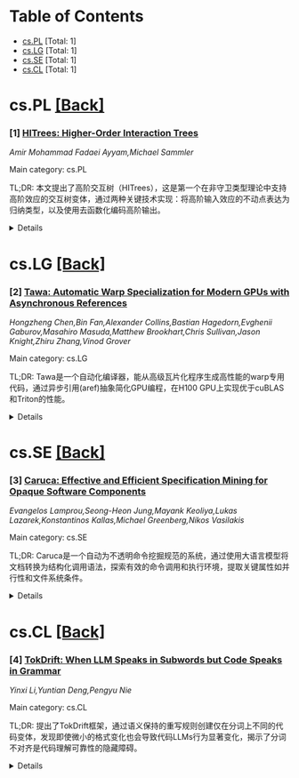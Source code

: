 <div id=toc></div>

# Table of Contents

- [cs.PL](#cs.PL) [Total: 1]
- [cs.LG](#cs.LG) [Total: 1]
- [cs.SE](#cs.SE) [Total: 1]
- [cs.CL](#cs.CL) [Total: 1]


<div id='cs.PL'></div>

# cs.PL [[Back]](#toc)

### [1] [HITrees: Higher-Order Interaction Trees](https://arxiv.org/abs/2510.14558)
*Amir Mohammad Fadaei Ayyam,Michael Sammler*

Main category: cs.PL

TL;DR: 本文提出了高阶交互树（HITrees），这是第一个在非守卫类型理论中支持高阶效应的交互树变体，通过两种关键技术实现：将高阶输入效应的不动点表达为归纳类型，以及使用去函数化编码高阶输出。


<details>
  <summary>Details</summary>
Motivation: 现有交互树虽然提供了可重用的效应库来实现组合性，但其效应概念不支持高阶效应（即接受或返回单子计算的效应），而这些效应对于建模并行组合和call/cc等复杂语义特征至关重要。

Method: 1. 设计效应概念使得高阶输入效应的不动点可以在类型理论中表达为归纳类型；2. 使用去函数化技术将高阶输出编码为一阶表示；3. 在Lean证明助手中实现HITrees，并构建包含并发、递归和call/cc等效应的综合库。

Result: 成功实现了HITrees，提供了两种解释：作为状态转换系统和作为单子程序。通过应用于具有并行组合和call/cc的语言语义定义，展示了HITrees的表达能力。

Conclusion: HITrees是第一个在非守卫类型理论中支持高阶效应的交互树变体，为复杂系统的形式验证提供了更强大的语义基础，能够建模并行组合和call/cc等高级语言特性。

Abstract: Recent years have witnessed the rise of compositional semantics as a
foundation for formal verification of complex systems. In particular,
interaction trees have emerged as a popular denotational semantics. Interaction
trees achieve compositionality by providing a reusable library of effects.
However, their notion of effects does not support higher-order effects, i.e.,
effects that take or return monadic computations. Such effects are essential to
model complex semantic features like parallel composition and call/cc.
  We introduce Higher-Order Interaction Trees (HITrees), the first variant of
interaction trees to support higher-order effects in a non-guarded type theory.
HITrees accomplish this through two key techniques: first, by designing the
notion of effects such that the fixpoints of effects with higher-order input
can be expressed as inductive types inside the type theory; and second, using
defunctionalization to encode higher-order outputs into a first-order
representation. We implement HITrees in the Lean proof assistant, accompanied
by a comprehensive library of effects including concurrency, recursion, and
call/cc. Furthermore, we provide two interpretations of HITrees, as state
transition systems and as monadic programs. To demonstrate the expressiveness
of HITrees, we apply them to define the semantics of a language with parallel
composition and call/cc.

</details>


<div id='cs.LG'></div>

# cs.LG [[Back]](#toc)

### [2] [Tawa: Automatic Warp Specialization for Modern GPUs with Asynchronous References](https://arxiv.org/abs/2510.14719)
*Hongzheng Chen,Bin Fan,Alexander Collins,Bastian Hagedorn,Evghenii Gaburov,Masahiro Masuda,Matthew Brookhart,Chris Sullivan,Jason Knight,Zhiru Zhang,Vinod Grover*

Main category: cs.LG

TL;DR: Tawa是一个自动化编译器，能从高级瓦片化程序生成高性能的warp专用代码，通过异步引用(aref)抽象简化GPU编程，在H100 GPU上实现优于cuBLAS和Triton的性能。


<details>
  <summary>Details</summary>
Motivation: 现代GPU的异步数据流执行硬件与传统的SIMT编程模型不匹配，导致程序开发复杂且容易出错，需要手动编排复杂的低级通信和软件流水线。

Method: 提出Tawa编译器，使用新型IR抽象异步引用(aref)来表达warp级通信，自动将程序划分为生产者-消费者角色，并管理复杂的数据流流水线。

Result: 在NVIDIA H100 GPU上评估，Tawa在LLM内核中实现高硬件利用率，相比cuBLAS GEMM内核获得1.1倍加速，在注意力工作负载上比Triton快1.2倍，且与手工优化的CUTLASS C++ FlashAttention-3内核性能相当。

Conclusion: Tawa通过自动化warp专用代码生成，显著降低了GPU编程复杂性，同时保持了高性能，为解决GPU程序开发难题提供了有效方案。

Abstract: Modern GPUs feature specialized hardware units that enable high-performance,
asynchronous dataflow execution. However, the conventional SIMT programming
model is fundamentally misaligned with this task-parallel hardware, creating a
significant programmability gap. While hardware-level warp specialization is
the key to unlocking peak performance, it forces developers to manually
orchestrate complex, low-level communication and software pipelines--a process
that is labor-intensive, error-prone, and unsustainable. To address this
challenge, we present Tawa, an automated compiler that systematically generates
high-performance, warp-specialized code from a high-level, tile-based program.
Central to our approach is a novel IR abstraction, asynchronous references
(aref), which expresses warp-level communication without exposing low-level
hardware details. Using this abstraction, Tawa automatically partitions
programs into producer-consumer roles and manages the intricate dataflow
pipeline, relieving developers of invasive kernel rewriting. Evaluation on
NVIDIA H100 GPUs across representative LLM kernels shows that Tawa delivers
high hardware utilization, achieving up to 1.1$\times$ speedup over highly
optimized cuBLAS GEMM kernels. For attention workloads, Tawa attains
1.2$\times$ speedup over Triton and matches the performance of the
hand-optimized CUTLASS C++ FlashAttention-3 kernel with far less programming
effort.

</details>


<div id='cs.SE'></div>

# cs.SE [[Back]](#toc)

### [3] [Caruca: Effective and Efficient Specification Mining for Opaque Software Components](https://arxiv.org/abs/2510.14279)
*Evangelos Lamprou,Seong-Heon Jung,Mayank Keoliya,Lukas Lazarek,Konstantinos Kallas,Michael Greenberg,Nikos Vasilakis*

Main category: cs.SE

TL;DR: Caruca是一个自动为不透明命令挖掘规范的系统，通过使用大语言模型将文档转换为结构化调用语法，探索有效的命令调用和执行环境，提取关键属性如并行性和文件系统条件。


<details>
  <summary>Details</summary>
Motivation: 现有系统需要手动创建命令规范，这个过程繁琐、易错且耗时，限制了这些系统的实用性。

Method: 使用大语言模型将命令文档转换为结构化调用语法，探索语法有效的命令调用和执行环境，通过系统调用和文件系统拦截提取命令属性。

Result: 在60个GNU Coreutils、POSIX和第三方命令上测试，Caruca为除一个案例外的所有情况生成了正确规范，完全消除了手动工作。

Conclusion: Caruca能够自动生成准确且可用的命令规范，显著提高了规范依赖系统的实用性。

Abstract: A wealth of state-of-the-art systems demonstrate impressive improvements in
performance, security, and reliability on programs composed of opaque
components, such as Unix shell commands. To reason about commands, these
systems require partial specifications. However, creating such specifications
is a manual, laborious, and error-prone process, limiting the practicality of
these systems. This paper presents Caruca, a system for automatic specification
mining for opaque commands. To overcome the challenge of language diversity
across commands, Caruca first instruments a large language model to translate a
command's user-facing documentation into a structured invocation syntax. Using
this representation, Caruca explores the space of syntactically valid command
invocations and execution environments. Caruca concretely executes each
command-environment pair, interposing at the system-call and filesystem level
to extract key command properties such as parallelizability and filesystem pre-
and post-conditions. These properties can be exported in multiple specification
formats and are immediately usable by existing systems. Applying Caruca across
60 GNU Coreutils, POSIX, and third-party commands across several
specification-dependent systems shows that Caruca generates correct
specifications for all but one case, completely eliminating manual effort from
the process and currently powering the full specifications for a
state-of-the-art static analysis tool.

</details>


<div id='cs.CL'></div>

# cs.CL [[Back]](#toc)

### [4] [TokDrift: When LLM Speaks in Subwords but Code Speaks in Grammar](https://arxiv.org/abs/2510.14972)
*Yinxi Li,Yuntian Deng,Pengyu Nie*

Main category: cs.CL

TL;DR: 提出了TokDrift框架，通过语义保持的重写规则创建仅在分词上不同的代码变体，发现即使微小的格式变化也会导致代码LLMs行为显著变化，揭示了分词不对齐是代码理解可靠性的隐藏障碍。


<details>
  <summary>Details</summary>
Motivation: 当前代码LLMs使用基于统计的子词分词器，而非语法驱动，导致语义相同的代码片段可能因空格或标识符命名等表面因素而被不同分词，影响模型可靠性。

Method: 引入TokDrift框架，应用语义保持的重写规则生成代码变体，在九个代码LLMs上进行测试，并进行分层分析。

Result: 即使微小的格式变化也会导致模型行为显著变化，分层分析显示问题源于早期嵌入层，子词分词未能捕获语法标记边界。

Conclusion: 分词不对齐是代码理解和生成的隐藏障碍，未来代码LLMs需要语法感知的分词方法。

Abstract: Large language models (LLMs) for code rely on subword tokenizers, such as
byte-pair encoding (BPE), learned from mixed natural language text and
programming language code but driven by statistics rather than grammar. As a
result, semantically identical code snippets can be tokenized differently
depending on superficial factors such as whitespace or identifier naming. To
measure the impact of this misalignment, we introduce TokDrift, a framework
that applies semantic-preserving rewrite rules to create code variants
differing only in tokenization. Across nine code LLMs, including large ones
with over 30B parameters, even minor formatting changes can cause substantial
shifts in model behavior. Layer-wise analysis shows that the issue originates
in early embeddings, where subword segmentation fails to capture grammar token
boundaries. Our findings identify misaligned tokenization as a hidden obstacle
to reliable code understanding and generation, highlighting the need for
grammar-aware tokenization for future code LLMs.

</details>
